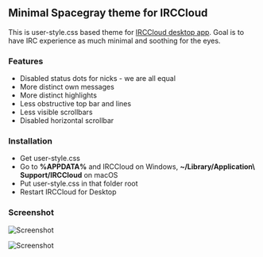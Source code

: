 ## Minimal Spacegray theme for IRCCloud

This is user-style.css based theme for [IRCCloud desktop app](https://github.com/irccloud/irccloud-desktop). Goal is to have IRC experience as much minimal and soothing for the eyes.

### Features

- Disabled status dots for nicks - we are all equal
- More distinct own messages
- More distinct highlights
- Less obstructive top bar and lines
- Less visible scrollbars
- Disabled horizontal scrollbar

### Installation

- Get user-style.css
- Go to **%APPDATA%** and IRCCloud on Windows, **~/Library/Application\ Support/IRCCloud** on macOS
- Put user-style.css in that folder root
- Restart IRCCloud for Desktop

### Screenshot

![Screenshot](https://i.imgur.com/BuVhfFn.png)

![Screenshot](https://i.imgur.com/iAILqaS.png)